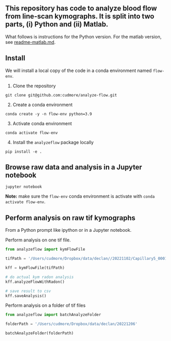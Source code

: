## This repository has code to analyze blood flow from line-scan kymographs. It is split into two parts, (i) Python and (ii) Matlab.

What follows is instructions for the Python version. For  the matlab version, see [readme-matlab.md](readme-matlab.md).

## Install

We will install a local copy of the code in a conda environment named `flow-env`.

1) Clone the repository

```
git clone git@github.com:cudmore/analyze-flow.git
```

2) Create a conda environment

```
conda create -y -n flow-env python=3.9
```

3) Activate conda environment

```
conda activate flow-env
```

4) Install the `analyzeflow` package locally

```
pip install -e .
```

## Browse raw data and analysis in a Jupyter notebook

```
jupyter notebook
```

**Note:** make sure the `flow-env` conda environment is activate with `conda activate flow-env`.

## Perform analysis on raw tif kymographs

From a Python prompt like ipython or in a Jupyter notebook.

Perform analysis on one tif file.

```python
from analyzeflow import kymFlowFile

tifPath = '/Users/cudmore/Dropbox/data/declan//20221102/Capillary5_0001.tif'

kff = kymFlowFile(tifPath)

# do actual kym radon analysis
kff.analyzeFlowWithRadon()

# save result to csv
kff.saveAnalysis()
```

Perform analysis on a folder of tif files

```python
from analyzeflow import batchAnalyzeFolder

folderPath = '/Users/cudmore/Dropbox/data/declan/20221206'

batchAnalyzeFolder(folderPath)

```